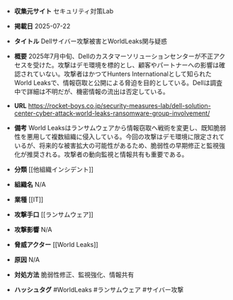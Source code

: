- **収集元サイト**
セキュリティ対策Lab

- **掲載日**
2025-07-22

- **タイトル**
Dellサイバー攻撃被害とWorldLeaks関与疑惑

- **概要**
2025年7月中旬、Dellのカスタマーソリューションセンターが不正アクセスを受けた。攻撃はデモ環境を標的とし、顧客やパートナーへの影響は確認されていない。攻撃者はかつてHunters Internationalとして知られたWorld Leaksで、情報窃取と公開による脅迫を目的としている。Dellは調査中で詳細は不明だが、機密情報の流出は否定している。

- **URL**
https://rocket-boys.co.jp/security-measures-lab/dell-solution-center-cyber-attack-world-leaks-ransomware-group-involvement/

- **備考**
World Leaksはランサムウェアから情報窃取へ戦術を変更し、既知脆弱性を悪用して複数組織に侵入している。今回の攻撃はデモ環境に限定されているが、将来的な被害拡大の可能性があるため、脆弱性の早期修正と監視強化が推奨される。攻撃者の動向監視と情報共有も重要である。

- **分類**
[[他組織インシデント]]

- **組織名**
N/A

- **業種**
[[IT]]

- **攻撃手口**
[[ランサムウェア]]

- **攻撃影響**
N/A

- **脅威アクター**
[[World Leaks]]

- **原因**
N/A

- **対処方法**
脆弱性修正、監視強化、情報共有

- **ハッシュタグ**
#WorldLeaks #ランサムウェア #サイバー攻撃
